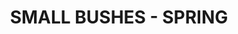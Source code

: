 ---
title: "SMALL BUSHES - SPRING"
price: "TBA"
desc: "Opis nije dostupan"
img_path: "/assets/img/A.MIG-8360.jpg"
brand: AMMO
available: true
cat: "dioramas"
subcat: "GRASS MATS"
subsubcat: "SS"
---